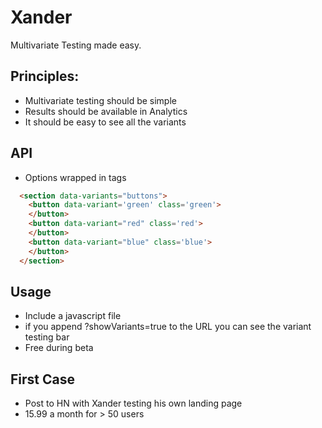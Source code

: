# Xander 

Multivariate Testing made easy.

## Principles:

* Multivariate testing should be simple
* Results should be available in Analytics
* It should be easy to see all the variants

## API

* Options wrapped in tags
```html
  <section data-variants="buttons">
    <button data-variant='green' class='green'>
    </button>
    <button data-variant="red" class='red'>
    </button>
    <button data-variant="blue" class='blue'>
    </button>
  </section>
```

## Usage

* Include a javascript file
* if you append ?showVariants=true to the URL you can see the variant testing bar
* Free during beta

## First Case

* Post to HN with Xander testing his own landing page
* 15.99 a month for > 50 users


